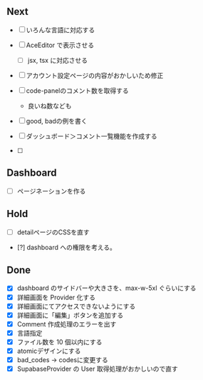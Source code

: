 ## Next

- [ ] いろんな言語に対応する
- [ ] AceEditor で表示させる
  - [ ] jsx, tsx に対応させる
- [ ] アカウント設定ページの内容がおかしいため修正

- [ ] code-panelのコメント数を取得する
  - 良いね数なども
- [ ] good, badの例を書く
- [ ] ダッシュボード＞コメント一覧機能を作成する
- [ ] 


## Dashboard

- [ ] ページネーションを作る

## Hold

- [ ] detailページのCSSを直す
- [?] dashboard への権限を考える。

## Done

- [x] dashboard のサイドバーや大きさを、max-w-5xl ぐらいにする
- [x] 詳細画面を Provider 化する
- [x] 詳細画面にてアクセスできないようにする
- [x] 詳細画面に「編集」ボタンを追加する
- [x] Comment 作成処理のエラーを出す
- [x] 言語指定
- [x] ファイル数を 10 個以内にする
- [x] atomicデザインにする
- [x] bad_codes -> codesに変更する
- [x] SupabaseProvider の User 取得処理がおかしいので直す
